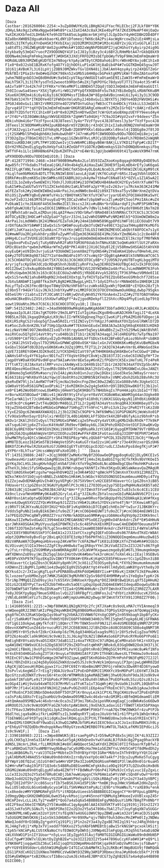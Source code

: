 # Daza All
`
[Daza Castbar:2016260004:2254:=3uZp80WUYKzOLiBHgNJ4iFYacfKLECbcj2FJLkf8H*Y8KzDHyL9As9gz2xMAxNggwd49#h89*caJZaXI4A3c8aXJKEe4byPfA7ZKd3XMeAPf4HjOaQvYwXIKzKXbfedJLDH9ArKfe9hIDTbk85oLbgANcmrbKjHYglJLQpIOxY4yHHIDBH2DD4DFY8Za8bnXWHB9ZdguaKekbaorKLdNYiDfomeojfWX6c8A2Psi4acWgNrcowZb2iEz4HMjsLaNXd5i31TKfy6LKYnDeHSK3fKVbIXajjU2O2M3M3U2M3#1M3c4i6BY2xjGLV1xGG7LAlIiXja8tdT5jJ9GZWEgKUB*Am52gsHPWsk#Y1OD2xWgNhPD8G8PZJjqCHGhotYyAyirp24ig9GGtykba9y53mQ47ruocPZX9ODONQY41F1xIJ81y3iBzy3c4i6BY2LRHmMbtA47rGkbQ8kX9ODONw4mJmkqFmFmkqJmaWTfJ#OHSK3JXdjFRFO2M3sbEfpbGWyfV9pF9HmJmEmFmQmaWrOHORdALUB9J0MZWEgKUDfEIm7N8ogrkYpAyiWT8ytCRD8aho6iBYcrW0nHDYAxjoBC1h1x0F1x0*0x0J2sbE1B2RxKfofg4O7YiQjhOOtLuP1xGKlHj8aDib4P4#7xGGTKDmQ45gswJ9T1Oj61jAVBoK7L3i61LpVjjZOB9J0MZWkvTGvlDXN48ijJbAlAmV4qsyAyirp24XQGTZeGrMVAfBIrIPGa1hr8eD#eQzhDK798kn52xGMb5i6HH8pcbGPektgKMViKWrfd8eZAbtooFbKjwhm7N8EgnbD3JmQ8d0HdU#c9a94IcpV7AgzVWdGUItaOtamSE9IiZaW35r#FmFmEmaWrOHaLhT5K7L3i31TKfysdTn52woeotb9Rbn5#u2XjTgKPOYGc78dyxUTJT717Xa4ot35r#F4oA1vTa9FYJo42k7nF1YFKKx*nYWseMKPlLUBNDm5YZQqdjtbD3JmQmEmJmEmFmEmaGUItlJh9IIcuwSa4Sees*X5XjTgKvYirW012VPYpQfX9ODk0Fn5u7k0JYBi8eDg5LsRbNfKKuBMSXue6XCRM2m4i6i6y4i6y3i6C9ODM4ssfIbBoA3W*8EgnbAVBoinm4i6i3y4i3y3i3C9ODM47bAV3J47h*ITKDOYe4O72FWhDnYmloUhy2J4b0xGu1i3BYXT5jJ9OYe4OD2FWVOHSi#xIPG0J4b0xGu1i3BYZrVRM32OYe4O72FWTOnYuGhajfW83cCTt4nHDCkjYSkkiLS3JmQ8lhZqrvq4SFIY*tqXYQVImJmEmFmEmaWrOHGRSB5ARgCeHeoKYs2MZeIGrhQ1*c8AKjrdIwYKDiBO7YZQSfotYCC1h1x0F1x0*0x0J2MZ5nHDYwdZmt7cWrGUtaGoBXmpzUEYFY9eesd4y4o*JY4U*vtDJ8GWWc8AgzVWVGEXEDXk*ZqH#VTa94GHj*7C9aJOI#VpV2vxFr94dees*Z5nHDkivhUm4i6o*TVzFfpvc4J8J8Teesl3y4o*TVzFfpvc4J8J8Teesl3y3o*TVzFfpvc4J8J8Teesl3C9ODM4#RskM4IpuKBD4q6rm5YZQKUbjr43nDC1h1xIJa8u9ONQ2VmFmEmaWrOHulPJA32vgi1xYue6IIdYkKq9LPIQwBrZQ89PPXKxl4bbasWKxl49nxl4jIQQGg8eJf8tJOcjt2SXWMbl5PmQ4qbh6Hz3eHubwUh0F*J47rmKuPDfC8W9ODODu9ODu7ODOImQi8ejvjaC1Y3D2gZgvJTBGmIXD21TvLsMPvpgi1GZWs8FRvLsMJCy1D2Q9ByfakeFLh7RD8m52xWgNRON4IsuKBDJ4KjUPLTP#Y1OD2weIvjCSvW6HMCiBbgvB6Wr8AKjLLV7KD12fqFp#CcD21T*Q3rH2YRGZmsELgSgy0sXmVpfsA3i#ZeGbFYYiGO7KzQW6nmkqsS1b7nDONQd6nmkqsiFbq5WTfVF4s1Llc1HRH8No6P42QvKZHTPu2X*nE4Wr8i3gUjboW0HV69t41TpxWoVX9M47rmKuPX9ODODu9ODu7ODOImQiO10;]
`
`
[Daza DP:4128771994:2468:=344f900B9HwMeAx2Lol8593ZaZXooKnp8qqagh9OR8yD4DE9uSAqw85fc7fYkda8s7feEeaGjGKLF49n4b4q5LAiHauZaACIKHE9fIp4LmDb4rEfyJaK6gaGMAIIFLqKfANLfesAf8#AgGx5#hIH6CfmX5Qn4yOLQoALNceDJLzP9fHhWJZKl6LKpM9tcKrkLqlfom9bMkKUk4DTLTT9LRNIWlBX6laovLAjUaKjVKf6CuXqFr6RScJIwg3VbhlUQOCkE8RkF#osBhzmK85o1NnSWMksX0IXABRLbUjuk4yHw7tbkwFC6Na8lk5*OZVLu1Z1A5wA2IsO1IIL1oZe8yv5wmEWIVi7OdnJlJUOi03#y21OYWIWDU4B48AeOCH2YEyv54XrXfuAW7fGEuAI5#9uZaUUTw5YVfS1ZXCkehEdHzIaKLNTm9Fa2pY*MjoIv263vrju7Rckm363K241MWaGfEZaTok2#y24mEWIW8m2a4ArPaiJsLmdNW0c8e482i09XIT69xaT5yv58WrXnmZqtDVaKhiOSjZywMKYqBvEyWnWfuY4s1cYBHOYmKSTWrXfuYCW7vrjyarUE4h2FOCOAk89Ka5wYCHoJeF2x0J1J463M763FouyEuQ*MjIOCa2vWhe7zbpbWFocxZly#oQFC5oolPHzIAkc#uZ4PvDkaWI1cYeJEAU6F44563mdNeZCEl3kscs2JXiv#uBNn*brUOAardqFIjhuMP3PSHNT#qwb8fgkwWJU8zTplacwIOC6I1NRNselk9C6IwPv7dNvlLh463fmiuYkydoY8H6dt1NxTm285YjNMxhta8raw3LeZRDunj6LqAIFHwxcV9DrbRwfrBRmO48lk5VNRNsCTX7C6C5i3C5CHOAOTOCy8ZBj3HOCa#fsOZpSaU*7gSzrJ3JnL1a2vWhO5NMPwPzNM2#8lk5*O3UmOWIW8m2a4ArPaiJsLmdNW0s1K241MWaGfEZaTok2#y24m41b0HW589Kgp8PdihWFl01iEC6UaDt7V9zrDXfGAa3kYS8#WFI1EwQxSi5rQ#bWFouyEuQm3fsQWIFe49ECY2g2aaTHHupB8YKxMGfGGiWYiJoKYaain3yv52uHAinC7YxkYKnjW0I1TdLG5ItW0INZMEVOCabQbtFA0FOCm7s1yX92#mwWFUa2RCpXukh8ryzBbFuZywMfsOZpm363KAGE6E41MeJS6xYZmdNG4s1c2c8e48FdpHHg4LCsuf3VUXEiEC6UaNtYQrVgvJruig4UmOmOmEmOm4XnWrXnmZCEl3kcVpf7M0fWkNtSppbxoPvEuZywSjTuXy6BVwhR2FaRXfGM36F6Uab3nTNHuXSBC5oQmKuHkYlSUt2FaRXnGM3c8UatOv*qwbm3vMOAarWfmZy6B*PKl4U8t2JXi6C5Uy8l2EjV58RmwSHSGAG5tAhVX0ouyEuQ#jeU9IDn3vrjuGiA*O3UmOWI1onmX8m2TYpONS4#y2YmEmKm41b0vuf0Heh4LzHcQ4#y2TOTG9K8q98734Z7Y2aY4mdNG4Fo19TrX7svWqtD*IQgBtqA#mK8lk5VNRNsW7C6C5i3C5CHOAOTOCy8lkLE4tT5X7C6C6i3C6CHOCOTOCy8B*c7jU95NJVyHUTBTogKLbgqiMTUAryrjqfscKpShHJdCzQcRDqKShnhJbUDZiyRnFYaJwg3EXKOZ94GUTBgC4dJvIk3FOCG9G4O1I2bwCIs9xAupBG0x0A1Y0BGIeKdHoEPN1VU12OYWIW8m2a4ArPaiJsLmdNW0M763FohRv9hzUqwbm36363s163c8C6iEC6Ua2vWhO5jYRbDE4Vvyk5285SjTP363PHwzV0Mde0I1EwQxSi5rwvN21ahuB4RbqKN2Jnbe8IXOxtgLYyfHIVTpIwT9IZQs685eoGSMnbchf7285sesJbXuSANbWFI1gABffka3kPLBgN2#8ZBwgpLyHILTr1dyGIFhsSrrMANmO85o1NHEQK128RoLyfTpIv263fmcdBtbpoT8WqtDVNzVHFb8fsczuWks68ZpxWhjfQmK8B*cEYQXn28zTjhql9bn5Tr94GkYlGivJNJk3JnbYXywMPzxLMM2FOCOCO7OCOYmOmwmOuH6NqLdwbp795gkn685eGlMrr21abtuIIVTJOCaNtItvBRjwQVvEyWn052YkYGnAe4xZ1nZ2#y2TO7OAOYmKmwmOuHACBkeBVu1ZXStzShXUwfaRDgFf*AvZjgodRDekpflI2ShXccRDq4PhyEiedLbpT9tQaowt19UaNtoJMxX7C6C6i3C6CHOCOTOCyu10;]
`
`
[Daza SWP:541523482:2462:=34ad900B99wM4qkKgwNKgA66H73bbfadH9JJgkc4RJL#cADEXuSAqwaaIp3LAtJIAs7gKTG99r29m3LAPYIIuYIgiHauZKgo8HbuaKADJKHkfagiJI*4LeXA99B5LmJ5DL1kgagQhKgAzLK9jNulIIrWfKSOgQneg7hgcCIwoKiP1zPbAZM1d6fUDgecjAkDXiR5zRgCS2robop5gfZuwA5RdILrt5IZNIvyIYrhKgzJfoWX0aXfOVZpSnGlRWKlD72DKs#5ocZu9c6nKZ0LYaF7SHp1QpXAuH#T7EkXmnGEudxC80A3A3w2A3g5K6qEK6883zKDkD4eizNaVtHWl9O72Wo0b8ZIsoQTxt8trgyGemY5q5eyiAHaBBsZjwZtn525MwGjWAtBVhRlmaiRVCou5Q7gSV14aVt9ty*cuO40b1b1T1b1r2A3Q7A34aqplJ4ld4REGP8z7wTpfNa197irUS909*CAfYOJiv0bXyxE2yDrM40b1AbNXLkFfSDUxtk4X2BFeBGfyAioz9bhnR*sb8KOv1r2KAl2hSVIvQyslT925MUGxGPWWCqD98vOSK*XAolxGnJVCKH0K6Kv#Bq5KvUBeMGbxNGxGbxl5GG#Td0JD2dyxG0K6Kv#xJUZqjOMtLfF2T1L2r2A3Q7A34a#vVmr8L4RWoGod3ke1qVE7318REYdO#4JD2K9oOIJzYCKSDHU2IaVt97yKTHH0K6K6q5K6KBeCeTeCGGwd*1NhwLWAHsS4FnSy4Yf61g4vc9D1fuZlYfXqVetD9qYC8vWjsZB183TJICzs6eC6IUNZgfH*TJeCaqpOYV#DaAYDGP8vdHFqnaf9AIa#vVmr8Ee5ay#6nKZifPGQVtCK5ExiHeTsKL7Fz4PeRIYftsKT2j8J3AxXatslRM*vnzviXA4WyxE1cQ440b1b1T1b1r2A3Q7A34aXfOVZpSbcAPeURE4QeozHGod3keLTSzedR8cO80vtT4uR80A3KAl2hSVIvQyslT925MUGNWIvLObxJANZt#jBHemo3g5eKU5Mv#aorujVxI4AiyWsXo01vnJuzjOwjDGbxjiGod3keSoJW0aySrreorcNi66318zp*WhX0aYh1AzYqwjOl8o8tRto2X2BM85N1KYmUhxjVNMCvDohZGXb288vhRc3UgkeRvEW79ljJxlAeRW7fV#7SjmcNa19oOncFnpZ0eC80w22WQ11GxG088vhRc3UgkeSCCCsGW0aVt95xRS61GPWIaxOPzAiI*j6xMZ8KOn2w2g4g5eKkhrQ9lIB9ZDkw8KOf3j3b12olxm9*E1#62Wo0b8tnowLOb#RDsj6HemY5q5K9KBGfS7NHUbkqIs7PoH4AiqXs1bIaI*T7BlnrBorwXGX5BGGwd*1NBiv41jWaVBt9ty1FolpreY0aVVCXGBoW0aLWAHM3g44an3Ugke80P5eIarWA11vt7JcUH64Wi2K9oQGbWWyxZ9qVt418h0LYi6KXCGGUy4pyN118h0bXi6KBG01vdt9cO*c6q##t2vtT4uQKDDrM40b1L2T1L2r2g4Q7A34aVtns9nqQR4JCKH0K6eyUTvJoY8jwZ5hb4X2BTeBeIeMGbGxGPWWaF7SHhgZlYfn9FnC*L0Fo13zk12qr2PeRIYftsKzZd0LYyxE2SDgc62WoWAXkWAXQ1L2j3b12INZsC9GP8*kJWf69WMa11GPGPGNGPGjWoWsXo01PCfv9UaSnMxn5ayrD1FolxirWVED73L40b1AbNXLkFfSDUxtk4X2BFeBGfyAioz9bhnR*sb8KOv1r2KAl2hSVIvQyslT925MUGxGPWWCcq2e5PeuQYy4aVtXRigKMbIkBcRhOk*T7k9kPukTsqu6J4tjp6xZTsGucK4tHoNFJRd9evfQW0ayk6LJ3A3PehzDXDZnVetD1FIUkwQKvQpBE8C6y8REYdOe*k9K9IUVZKHi19X69F7CnqRRuaRkJzYCG0I#j6ypgEMTDHW79VTr8RDudJp962G6JQspB6AhWqVetDFU2IEOhzuI0I#wFFkFdDK1FoGtausGEqJ3IEM*0EPhM7I#Sm5bhwMW7PpSy4QtCsSWoGIFtrSR47REGP8zp*WhLzQGb8f*kPCDL3IbZQT8ZIJbC0j*YWyu9y#M8TD3LeozI6I#Sm5TB194WqVetD5Pc4aKuGTrXad2zviHCuH6*z73e4X9VzxerQSzUH6B8KOfZC#xF6wlR2bXaV6zG7JG0K6IgEYTs8YUQipcDJQIrudLCJZeAsPpsEdegfKjsPJ#7y4YP6rr8LhTsa*1HcssWWqV4FuXo0100;]
``
[Daza VT:1435139886:2487:=3Cqj900Bf2wMeKxYWyBf2OOawOeQPgqp8oqKuQ2jDLyDKCE1vSYow8eavHGrzaAYzHKn1bAgM81UeI5JKg8THfIjH4vZ4LQa8bSIYgc9IfkfK9s9bVYKOeI5gbYKqJbCLHSL2AsgKHvh8gQlmVbAf1hKrXfoY9qZHOo8LNcaDBmdbgCQbofHohHKPsAvseaTheVJL3deiSfySHQwgww2gjBL8VNKrubgwyYAhNfIx7HvX5KgvDLW6SaWAeavQaZMAgURVN2lUAOSXkeQ#tzgshw*mqe4hDV#QZIje3HK4#5D2*q8WckPF5IWnXnXTXnX91Z3R0ZZ7LWZko7#Xn5Y1bOjvptnBNELZskND9o1HK4#L5cWGbcY4OSOSONOSOImum6muuHHD9yi4TVgQ1ZZojewDdEMAKqKUvIh4KYpyVEPgKr2675XV9mrCvH2CE85FHUavertCc1pGZ0sn3iB85FHUavertCc1pGZ0sn3C9GAUYy8pHhlPC3cX61iZ7O3OSye2yp75DIpxMqHHuNaSKB5Ta0Z3JB43iBCjGImaWf5w2R0JB4J4FA2*AHr*fjh7IWnXf5YveP2DauICtu83s5c6c4CEi1CEUKk9nclzvafWnH9MR#y9K4aB52GrylxL4lg*3JZAzRcZbYalnozeGbIuMAGA4NV6CPItixv4ABY0sn1AtaOptwQEOQKD*xUrozlg*3JZAyawH9RvofQeSBgUpdYb25DbNkqA1LWV#fKxgWnve4zDwg65XV2ZZYQc#k9Xwp9J1ZZIScVHb#JLUKeSJYDVxzmYe4TjNr*3tKewimRTgdizi9RV7lSKJKYxuNLO28YIKU2*KOcBF1vKqX0KkbiD7CEgWIchHEoJH*twIurJ1JBK8KYrcFVdds5gPuNb21e8yB1k6IWn1fu9oZC7j#cnCO6Q4mEUWT1fu9oZC7j#cnCO6Q4mEUW91InJa7PEQzDZPmCq8WTy0R0ZZ7rozYkMArkAOQXaaG9MR#yqszG0AHoxRq9Vp9p2IX0Kk9nclX4Kow3IZeMwSvdGwGCC3994mEAXIMEGAK6NIYPSoOEZJygH0xO4FAnkdrcZkF*E#54HHuNqsrJWhX4OSGA4JMyUYyuuSp6IP8WTK2s5c6c485PokXEnXMIFouwC4mEEWD0fOeuuma5FPtJ86f32O7bmZoteKp767LgC5nx4H2CE40x21maW0O380FAnkdrcZkFFD22ILF4WYmlAPk6vG2CE85Y9BUFHUSSkP3fC4mEA1x2J3J2aYCtxzgPqIQEFxEG0xu0s067FAHvdTKdIrW8AtaOpt2QUMmYe8yBvdlgr2BxLqH2CE8TE3zHp3fb6PHfh61iZ3ONOQOImqm6muuHHuzDw815XBzVAMAaWA7CDg#mquHbkvexpZ4KvWfHr7c6FA2NwFTiK81LEOQKzXfnZYmb#K4#9IGb3c6LVOivuHjSlQIa39eo1ZZgFC9yuHH8wbzTag1R8qvYYmlIKzVa0Z3Z3x2Z3J267s067Fg0*yJfsLrrdYbg1ZVG9MR#yx8eW0KRAgURFix5LWV#fKxgwwozmqe8yB1#6TL39mumqmkmqmaWfXDWnnZoD9syjWcZb25gqlbGnIHotOvUK4#bmvTek3roHcmlfoXml4kicIEajl9SEBvGs#E0PxVXhP97KfVpzEKqIUvIBKYTFX0K4#rERkvKjKqH2CE85FHUavertCc1pGZ0sn3iB85FHUavertCc1pGZ0sn3C9GAUYy8pHhlPC3cX61iZ7O3OSye8yh4L*FXYb29mumumkmumaWnXDWnnZIiBgMFLIpHN11e4zDwg6CEg0VZG5qKAtYgt4Ye49llHdyDdiaWK8YgvVthe8yJOQKYksdJc2rJXIacgKgTLqsFxPEMA80buERkPddQ#6B8YIix#*ERkvKjIX0KfVJkEPmuHKk5LlvozeefyobM9e2ypt7#NKJ5AQ8C9qMUhRKY2pSv98dYE4H9MR#yats1YeQgbxfypKr2675riNp7MMgQ1ZZoD9syjks7c655XVcIHNXoeXrDgyKq*DOZJ8KBtBwQ1KzLqXf5IpHHuN2SD1zG2CE8DYPyCTav4ZX2bbTH0xu0s5aOEtipDqzUpoEZGQ4mEEW91Idequ8DoqwGyO8cB2O7bWDWf5AY7bRHrRoIDVKaePtTZIa4rQ5M64HHuNrcZkFFIWnXnXTXnX91Z3R0ZZ7LAXRfe8yJOSKYpyBgq79mueSXREoslvQi22l8RFBgfYizBNFosJuI*dYbYizXdKVducvKJ5hSajVNldLd49RlmYizTcZbCgceg9ixWRjmpUuHHuN2yDwgc9FIWnXfXTXfX91J3R0ZZ7F00;]
``
[Daza Ziel 1:1416805691:2215:=3Wpf80WUKLQN2gN3YQc2fcjKTJXa#c8s9oULxMA7cYVIAnmeql9vnWQeeg8RJ23N07aKIzPHgZHqvWKB4IMg89B6bMkeU88oJfQPGySXQYegecAfQoWqq1k8ggkg8fkCXh32RaKSQeQpIqs9baFYg2VbKAJ35VNW6fGYnXgCQ9Py2n959kbagh1bpBfyCKvlaIrj5aNk#Uf7maXSK4ufh0H5YE0VI66PFh06W834H0JsTMlI5qhm5Tepkp6LHEjGFRWA6rUf1gG11OokpwLgWyfkfc87j18QmrcT7MrT8WX5nnhF9NJ12l4k4USMEEBQEq9NM7ZP2PDO8evnXXWPHIunZd4zbrnucuM3l29l2CE6B36N1J2lBhZXDni6U8COS8O9CSO8o4q8NM73RmEU3M5Yr0Y5z9vkfZdkrCX4xHpl6zTML6g834H0Ga5xag9sPR11r28Y5z9vEigZoafKMVIEP3Z6z4oaDCla9k9RO4i9c9vWzIL3iJ6LmgTOLNZ1lBWk#aSo6EP2Po6cRYRo66PYPo6E1RmEighBY0YsaUz9vaDSIXDX73daB11Z1z4oaTYRIEnC97iRQmLgCeM0naSdrhK1rnXXSyespAW18W1Y8W9xUC8JcG2DgS83OlP29sZXDTnaStqWhKPjNRokdL03GqD0W82Ook3H37i3Cvq2mUCifBmXLj9vUfg1YnvhOIAtPLPeYCEigD9tnRn0J3M0g5GC9tPR1xunWc8u#kf1Nfo0r4sEh934H0Ga5xkgZ3TlKr0nuyLeT0U8HUIAtPJ1MrIThhWXi0wesXLTTH4mwJo9v4oaSYRIEnC97iNw1CP8hDSeWge2H7WF93ZipwLgWQTSKnRG04nZQ7MrHPohF9N3FqM927I2J2l444iYBhZnDXica24q58yGGGGZkWXdzowOSJSJs9c9vWzk1mQonuyLCP3pnjpwLgWHR0ZQdLRgCKjbD1eouHjRQmLgywx1Yic29FC69IYrAbeBmiNM7ZRFGjrmhWJo3Dw4RY4D36YyowO53sPvlvL6egWGIr7rEig7j9DAJUz9vaT2PoEnDPdOMJI1MXKYcX9nMOPuPliE6tWTJ3kIbBpcGYzzu02OWXTz9vecG6r4tecO6rWTM#RUb1gAeMABZ5WHj3hwU0J6ohF9daJ8Jo9k9v4paSmkf1NfobPLe9iTJFGbPo6cP7MfoGNV7s430uX4hlNRok7PoEOFko0L5SzzQJsz8Js1xmcOGp4Ii#Uj9vUa94xWTOJC07MrMVlsaTFoKTa1xT3GqWhj#Uj9vUa9k13sXPL10Qb8Fn4k0P7MrJf14vC4102ehF9NJH1ZjmAvPvOGZnXOliE6p4oaTYRoEnC97i3hwUb1gAuwJo9x4oaTYRoEnCP3dCONbn5Dm4oUb0FT5OYZPlKr0nuyLezk1CPtXLTKgCKHUz9vaT2PoEnDPdOca3sPzALG8Xo7rEigZoaHbUz9vQmAmaO95MB2w4c46xbrnAcGM3M1c4BfmQHGdmamOliEMn4tQmAmaO95MB2w4c46xbrnAcOca3sZ1P3mi7bKuZeipoVRKxmgEagCjceBWk#aSo66Dw9a9ROUOJSJs9c9vWzOGM7FaGZA7o0stpAW18mXLj9xEhA3LadaxiGIrT8WdTlKbX5bPXmqnJtcTF6av3JW99sEh93g5Gi3pkZ3hQnuG5xaM8#tPXKbffrnaA7QsTM#Z0WKbfr4zuPtPJb86dlYeLjqa9aOKxifkrLmGM0TszIL3eW0qnRYTjaQzeJXuVdrhK1r61fPtpYk1WhQnY#aS7lbEhW8GieF9tDTyqjk1idgKuZeelRQmLgisZCPtXLTTH4WEU8nwJo9v4oaSYRIEnC97i747AeQIMitD0MJk4FY0waDiLk3hwQ12WMAJbfbMi#aSIEXC9ducaJCJo1xcEUwM8H3ih9Lyp*Eh6yU7Y0ZQdDbcMndnppkRwufR0yGYzevNZ#ERBO7F6i#WTOL7bA3LafKMVIEPdGciJSJs9c9vW1F;]
``
[Daza Ziel 2:3390180903:2211:=3Wpe80WUK5jB1rsaePg4PsIrD59wR2Pd8x5sjKUjIK*4L93ZIZJLyOLCKK5g3Jnm5a3IAf#i8rn8wSaY5gAjKKbQneOvYwXYaUALBJfUk8c8g2Pgag9hackYBA0N5L1NcmrL2R4LrfLLRM2RdKI#e8XlAWQQeot5AZaKYdXIZMI6l0TIIfkbaorKfpBfwl28*caRBKDaG7UX7oaNMBYVwg9bBwp7aCy6UMDcHa7Hm1a5EZNfYvLVHV5CmPIf8dMedDh2y2lmiAKB6GMu7L*raVJ3TGIm*MUbteIhTh9YBYpYYQtIGRm*MUbteIhTh9YBYpYYQtIGiW*jyAlHbMxMJ4N4d55rkbWu09n0dnhKnIzrnByVxeYpOc4H7a4kf*JtQcu2uyMxKe5TuCgyg8FYWpYi0EfQ2uCjOJzGY4H7a4#HrVDPIRe3I2o6MZ6GRGsmFHWO1P3llWu09n0lGr6uaH5h2#HrvR#TnAq191P371Q3o6c54B8RuD8EGsmHNCmFgkk8uia9Dq191P37LQZUuObiHxBd6GRGMGiWaWu09n0tqELgyKFa0a4EZNfYf*FBdWNuPrO6nP417GMu9JcCn5yLvuc1EyZgxLcLLCe3I2o2Q3o2Y5a5478Ru8CmDjJbA7ewWimpgnCYkP6Hm1a5#YsVWFcSQn0FvOwY*Hr09XNeQJodd2GI9yZghTR4vyYGZO5wWaWVP9djqAViiSQkiRBAgTv0j1P1n2o2Y3a43yVBPCjZOg7I0I2df5h*Jcc86SucsfIb75eBS6JU41d5P1SNr*hmBKj9vpJHWcVSH6aK2dHxZgn3jkwiiO5lmDzGL6GsmSmByGcyo1#lELfSHV#WaXtmPyALCjE9b*sYHaWNu7L*raXE89u*enAtix8kedez#MYYQNMGRmFgShfS*itRDQAvUieesb54B8B8EGICmpgnCY*Hr0PXpuLgOBP6y2d9mgyQWpcGKH2OWRQdAL6wm354yvkMsojiyn#45nnoYYQNMuXg3#HoeeIvUVBlxxpZ45rkNCmP2evLcLLiKLTy2*ewBPI*QoG7a4a5q6a54B8B8EmFgyMAbQuuYibMk7BAgTPn0Nb*Ys0I2F9auC66e3IYNGRy2Y5lWumB6uC1qyApgA6lAAI43UXVKTFa9lCq19191j191n2I2Y3a43SJxKfo5PLSGNu7L*LbN5PIRe3I2o2Q3o2Y5a547896u7bAl2Tu7JoyFg6qXN7a5UGGrsOWdKPMLnWEywWim32oY1UtCYsfEqXN7a4UGGiOWVC9pyZBWEywWim32oY1#naCDJS1qXN7a5UGGMCOWVOKX6jIa1n5kS3dHbN5v*Hr09XRw*qjv7N0Vf0uh3dHxcMnZ#Pm0lIyJNDWuWNeQJoddY0rD38ByZg*gohYCq191P1j1P1n2o2Y3a43yZgxBE7HI2q191*ozJ4Rq3hbbrgXLJ4AgTv0j1*xMp3xTVjxedd7f6KKxo2Y5yVAbFbNMEBtbjaBw15rkNGSW*pcxoklHSitjCIp65rkNCmPyALCUStKNaNoCYsfEOWdCPpOWh5jJXMWp4G3lmFgUgLcMJq5hG7a4aDi6DWsWiXVkWO1P1n1IY1Uoar*n5yLvuc1EyZgph53lAujfbM0TGIGIGRGIGiWaWu09n0dHbN5PGIuCfgw#Y3OW7xlELWstDyZghB2Ew*u2e3I2I2Q3I2Y5a447896uCcyKFa0#X1#*eQ9*L1SYNK0mPIjoqqw4IbZ36uC14SIjoqQYU2OWpmRHoddYbKjqa9k0lmDzVwMtCmvjsfGBwm*jqPrYG9YE89S6UerLdb5hW1UMqDpNrI4TGIuCUbAMWfK13y2LRKBc#l9WpBUGV9jf0WRQdALEG11PXdCvKO21IUXNeo7HHM8CzVw6OWtD3Z9Ny3AM1P3RbmxcXnaJ#yK0o6cb5kf*JtYBQ3S#yEW0Wpm*txB2XNucsfIbBocu2umJEck0a4EJBM*dCG73yZghB2EG7a4a4q6a44B898EGICO00;]
`
